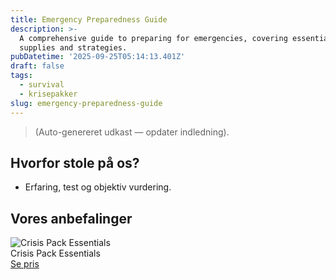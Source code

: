 ```yaml
---
title: Emergency Preparedness Guide
description: >-
  A comprehensive guide to preparing for emergencies, covering essential
  supplies and strategies.
pubDatetime: '2025-09-25T05:14:13.401Z'
draft: false
tags:
  - survival
  - krisepakker
slug: emergency-preparedness-guide
---
```

> (Auto-genereret udkast — opdater indledning).

## Hvorfor stole på os?
- Erfaring, test og objektiv vurdering.

## Vores anbefalinger


<!-- Auto: Affiliate-kort fra Products/SKUs -->

<div class="aff-card"><img src="abstract_15.png (https://v5.airtableusercontent.com/v3/u/45/45/1758787200000/MG7D12E1mFoIRsgwFaSATg/8rZLyFGk9GBtd_jwCuToLPpMNVX_nGh0NksA5-dFu3oFR2yL1WZvzE1NCLid5N_255Y4xgdU_xnkl3trhC7NqiPm_RGC39B3Wo5OHg0Wlmb-sQ7Iir614J6_IXbd1sJP3IEmMR7DscHkwbqSdXcwe0R7jPAunroAaRmg0Aeqa30/E_o19_PG9qKPx31o_ZHzNJGFEIobwKo2meAJriNiqBc)" alt="Crisis Pack Essentials" class="aff-card__img" /><div class="aff-card__meta"><div class="aff-card__title">Crisis Pack Essentials</div><a class="aff-btn" href="https://affiliate.homeessentialsee62.com/deal789?utm_source=klartilalt&utm_medium=affiliate&subid=emergency-preparedness-guide-2025-09-25" rel="sponsored nofollow noopener" target="_blank">Se pris</a></div></div>

